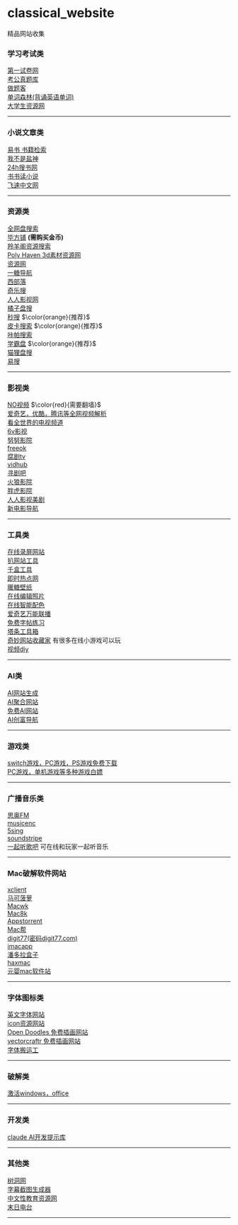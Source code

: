 # classical_website
精品网站收集


### 学习考试类
  
[第一试卷网](https://www.shijuan1.com/)<br>
[考公真题库](https://www.gkzenti.cn)<br>
[做题客](https://www.zuotike.com/)<br>
[单词森林(背诵英语单词)](https://wordforest.cn)<br>
[大学生资源网](https://www.dxzy163.com/) <br>

---

### 小说文章类
  
[易书 书籍检索](https://search.yibook.org/) <br>
[我不是盐神](https://onehu.xyz/)<br>
[24h搜书网](https://24hbook.com/) <br>
[书书读小说](https://www.shushudu.com/)<br>
[飞速中文网](https://m.feibzw.com)<br>

---

### 资源类

[全网盘搜索](http://uukk2.cn)<br>
[毕方铺](https://www.iizhi.cn) **(需购买金币)** <br>
[羚羊阁资源搜索](https://files.ptger.cn/)<br>
[Poly Haven  3d素材资源网](https://polyhaven.com/zh)<br>
[资源网](https://heeee.com/)<br>
[一糖导航](https://iitang.com/#google_vignette)<br>
[西部落](https://www.xibuluo.com/)<br>
[奇乐搜](https://www.qileso.com/)<br>
[人人影视网](https://www.rrdynb.com/index.html)<br>
[橘子盘搜](https://www.nmme.xyz/)<br>
[秒搜](https://miaosou.fun/) $\color{orange}{推荐}$<br>
[皮卡搜索](https://www.pikaso.top/) $\color{orange}{推荐}$<br>
[咔帕搜索](https://www.cuppaso.com/)<br>
[学霸盘](https://www.xuebapan.com) $\color{orange}{推荐}$<br>
[猫狸盘搜](https://www.alipansou.com/)<br>
[易搜](https://yiso.work/)<br>

---


### 影视类

[NO视频](https://www.novipnoad.net) $\color{red}{需要翻墙}$ <br>
[爱奇艺，优酷，腾讯等全网视频解析](https://vip.superso.top/)<br>
[看全世界的电视频道](https://www.cxtvlive.com)<br>
[6v影视](https://www.xb6v.com)<br>
[努努影院](https://nnyy.in)<br>
[freeok](https://freeok.pro)<br>
[腐剧tv](https://www.fuju1.tv)<br>
[vidhub](https://vidhub1.cc)<br>
[寻剧吧](http://yxdm1.com)<br>
[火狼影院](https://www.huolang.pro)<br>
[胖虎影院](https://panghu.lol)<br>
[人人影视美剧](https://yyets.com)<br>
[新电影导航](https://www.xdy.me/)<br>

---


### 工具类
  
[在线录屏网站](https://gemoo.com/tools/online-recorder/)<br>
[扒网站工具](http://www.templatespider.zvo.cn)<br>
[千盒工具](https://1000tool.com/)<br>
[即时热点网](https://nowhots.com)<br>
[暖糖壁纸](https://www.nuantang.net)<br>
[在线编辑照片](https://shoteasy.fun/zh-CN/)<br>
[在线智能配色](https://www.realtimecolors.com)<br>
[爱奇艺万能联播](http://static-s.iqiyi.com/wnbf/get.html)<br>
[免费字帖练习](https://paper.z2h.cn/)<br>
[塔条工具箱](https://www.tatiao.com/)<br>
[奇妙网站收藏家](https://fuun.fun)  有很多在线小游戏可以玩 <br>
[视频diy](https://www.spdiy.com/)<br>

---

### AI类

[AI网站生成](https://butternut.ai/)<br>
[AI聚合网站](https://www.toolify.ai/zh/category)<br>
[免费AI网站](https://freeaihunter.com)<br>
[AI创富导航](https://ai.itzb.net/)<br>

---

### 游戏类

[switch游戏，PC游戏，PS游戏免费下载](https://www.gamer520.com)<br>
[PC游戏，单机游戏等多种游戏白嫖](https://www.flysheep6.com/)<br>

---

### 广播音乐类

[思奥FM](https://sao.fm)<br>
[musicenc](https://www.musicenc.com/)<br>
[5sing](https://5sing.kugou.com/index.html)<br>
[soundstripe](https://www.soundstripe.com/)<br>
[一起听歌吧](https://music.alang.run/#/)  可在线和玩家一起听音乐 <br>

---


### Mac破解软件网站

[xclient](https://xclient.info)<br>
[马可菠萝](https://www.macbl.com)<br>
[Macwk](https://macwk.cn)<br>
[Mac8k](https://www.mac8k.com)<br>
[Appstorrent](https://appstorrent.ru)<br>
[Mac帮](https://macbang.net)<br>
[digit77(密码digit77.com)](https://www.digit77.com)<br>
[imacapp](https://www.imacapp.cn)<br>
[潘多拉盒子](https://www.inpandora.com)<br>
[haxmac](https://haxmac.cc)<br>
[元婴mac软件站](https://maczz.net)<br>

---

### 字体图标类

[英文字体网站](https://www.fontshare.com/?categories=Serif)<br>
[icon资源网站](https://yesicon.app/)<br>
[Open Doodles 免费插画网站](https://opendoodles.com/)<br>
[vectorcraftr 免费插画网站](https://vectorcraftr.com/)<br>
[字体搬运工](https://font.sucai999.com/)<br>

---

### 破解类

[激活windows，office](https://github.com/massgravel/Microsoft-Activation-Scripts)<br>

---

### 开发类

[claude  AI开发提示库](https://docs.anthropic.com/zh-CN/docs/intro-to-claude)<br>

---

### 其他类

[树洞网](https://dashudong.com/)<br>
[字幕截图生成器](https://fake-screenshot-tau.vercel.app/)<br>
[中文性教育资源网](https://res.knowsex.org/)<br>
[末日电台](https://frequency2156.com/)<br>

---
